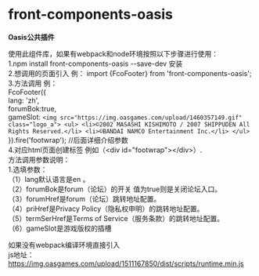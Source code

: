 # front-components-oasis
**Oasis公共插件**


使用此组件库，如果有webpack和node环境按照以下步骤进行使用：  
1.npm install front-components-oasis --save-dev   安装  
2.想调用的页面引入  例： import {FcoFooter} from 'front-components-oasis';  
3.方法调用 例：  
FcoFooter({   
        lang: 'zh',  
        forumBok:true,    
        gameSlot: `<img src="https://img.oasgames.com/upload/1460357149.gif" class="logo_a">
                 <ul>
                     <li>©2002 MASASHI KISHIMOTO / 2007 SHIPPUDEN All Rights Reserved.</li>
                     <li>©BANDAI NAMCO Entertainment Inc.</li>
                 </ul>`  
 }).fire('footwrap'); \/\/后面详细介绍参数  
4.对应html页面创建标签 例如（\<div id="footwrap"\>\</div\>）.  
方法调用参数说明：    
1.选填参数：  
        （1）lang默认语言是en 。  
        （2）forumBok是forum（论坛）的开关 值为true则是关闭论坛入口。  
        （3）forumHref是forum（论坛）跳转地址配置。  
        （4）priHref是Privacy Policy（隐私权申明）的跳转地址配置。  
        （5）termSerHref是Terms of Service（服务条款）的跳转地址配置。   
        （6）gameSlot是游戏版权的插槽

如果没有webpack编译环境直接引入  
js地址：https://img.oasgames.com/upload/1511167850/dist/scripts/runtime.min.js 
